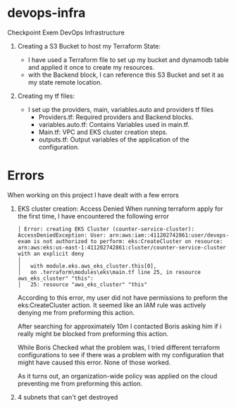 # devops-infra
Checkpoint Exem DevOps Infrastructure

1. Creating a S3 Bucket to host my Terraform State:
    - I have used a Terraform file to set up my bucket and dynamodb table and applied it once to create my resources.
    - with the Backend block, I can reference this S3 Bucket and set it as my state remote location.

2. Creating my tf files:
    - I set up the providers, main, variables.auto and providers tf files
        - Providers.tf:  Required providers and Backend blocks.
        - variables.auto.tf: Contains Variables used in main.tf.
        - Main.tf: VPC and EKS cluster creation steps.
        - outputs.tf: Output variables of the application of the configuration.

# Errors
When working on this project I have dealt with a few errors

1. EKS cluster creation: Access Denied
    When running terraform apply for the first time, I have encountered the following error
    ```
    │ Error: creating EKS Cluster (counter-service-cluster): AccessDeniedException: User: arn:aws:iam::411202742861:user/devops-exam is not authorized to perform: eks:CreateCluster on resource: arn:aws:eks:us-east-1:411202742861:cluster/counter-service-cluster with an explicit deny
    │
    │   with module.eks.aws_eks_cluster.this[0],
    │   on .terraform\modules\eks\main.tf line 25, in resource aws_eks_cluster" "this":
    │   25: resource "aws_eks_cluster" "this"
    ```
    According to this error, my user did not have permissions to preform the eks:CreateCluster action. It seemed like an IAM rule was actively denying me from preforming this action.
    
    After searching for approximately 10m I contacted Boris asking him if i really might be blocked from preforming this action.
    
    While Boris Checked what the problem was, I tried different terraform configurations to see if there was a problem with my configuration that might have caused this error.
    None of those worked.

    As it turns out, an organization-wide policy was applied on the cloud preventing me from preforming this action.

2. 4 subnets that can't get destroyed